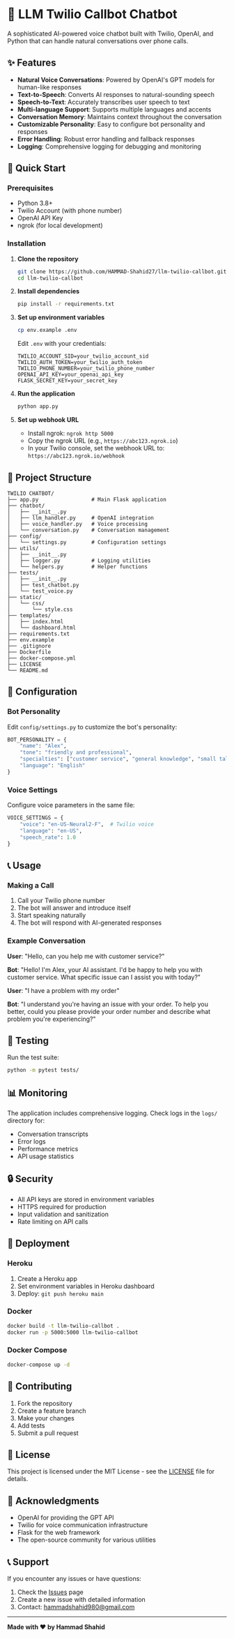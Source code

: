 # 🤖 LLM Twilio Callbot Chatbot

A sophisticated AI-powered voice chatbot built with Twilio, OpenAI, and Python that can handle natural conversations over phone calls.

## ✨ Features

- **Natural Voice Conversations**: Powered by OpenAI's GPT models for human-like responses
- **Text-to-Speech**: Converts AI responses to natural-sounding speech
- **Speech-to-Text**: Accurately transcribes user speech to text
- **Multi-language Support**: Supports multiple languages and accents
- **Conversation Memory**: Maintains context throughout the conversation
- **Customizable Personality**: Easy to configure bot personality and responses
- **Error Handling**: Robust error handling and fallback responses
- **Logging**: Comprehensive logging for debugging and monitoring

## 🚀 Quick Start

### Prerequisites

- Python 3.8+
- Twilio Account (with phone number)
- OpenAI API Key
- ngrok (for local development)

### Installation

1. **Clone the repository**
   ```bash
   git clone https://github.com/HAMMAD-Shahid27/llm-twilio-callbot.git
   cd llm-twilio-callbot
   ```

2. **Install dependencies**
   ```bash
   pip install -r requirements.txt
   ```

3. **Set up environment variables**
   ```bash
   cp env.example .env
   ```
   
   Edit `.env` with your credentials:
   ```env
   TWILIO_ACCOUNT_SID=your_twilio_account_sid
   TWILIO_AUTH_TOKEN=your_twilio_auth_token
   TWILIO_PHONE_NUMBER=your_twilio_phone_number
   OPENAI_API_KEY=your_openai_api_key
   FLASK_SECRET_KEY=your_secret_key
   ```

4. **Run the application**
   ```bash
   python app.py
   ```

5. **Set up webhook URL**
   - Install ngrok: `ngrok http 5000`
   - Copy the ngrok URL (e.g., `https://abc123.ngrok.io`)
   - In your Twilio console, set the webhook URL to: `https://abc123.ngrok.io/webhook`

## 📁 Project Structure

```
TWILIO CHATBOT/
├── app.py                 # Main Flask application
├── chatbot/
│   ├── __init__.py
│   ├── llm_handler.py     # OpenAI integration
│   ├── voice_handler.py   # Voice processing
│   └── conversation.py    # Conversation management
├── config/
│   └── settings.py        # Configuration settings
├── utils/
│   ├── __init__.py
│   ├── logger.py          # Logging utilities
│   └── helpers.py         # Helper functions
├── tests/
│   ├── __init__.py
│   ├── test_chatbot.py
│   └── test_voice.py
├── static/
│   └── css/
│       └── style.css
├── templates/
│   ├── index.html
│   └── dashboard.html
├── requirements.txt
├── env.example
├── .gitignore
├── Dockerfile
├── docker-compose.yml
├── LICENSE
└── README.md
```

## 🔧 Configuration

### Bot Personality

Edit `config/settings.py` to customize the bot's personality:

```python
BOT_PERSONALITY = {
    "name": "Alex",
    "tone": "friendly and professional",
    "specialties": ["customer service", "general knowledge", "small talk"],
    "language": "English"
}
```

### Voice Settings

Configure voice parameters in the same file:

```python
VOICE_SETTINGS = {
    "voice": "en-US-Neural2-F",  # Twilio voice
    "language": "en-US",
    "speech_rate": 1.0
}
```

## 📞 Usage

### Making a Call

1. Call your Twilio phone number
2. The bot will answer and introduce itself
3. Start speaking naturally
4. The bot will respond with AI-generated responses

### Example Conversation

**User**: "Hello, can you help me with customer service?"

**Bot**: "Hello! I'm Alex, your AI assistant. I'd be happy to help you with customer service. What specific issue can I assist you with today?"

**User**: "I have a problem with my order"

**Bot**: "I understand you're having an issue with your order. To help you better, could you please provide your order number and describe what problem you're experiencing?"

## 🧪 Testing

Run the test suite:

```bash
python -m pytest tests/
```

## 📊 Monitoring

The application includes comprehensive logging. Check logs in the `logs/` directory for:

- Conversation transcripts
- Error logs
- Performance metrics
- API usage statistics

## 🔒 Security

- All API keys are stored in environment variables
- HTTPS required for production
- Input validation and sanitization
- Rate limiting on API calls

## 🚀 Deployment

### Heroku

1. Create a Heroku app
2. Set environment variables in Heroku dashboard
3. Deploy: `git push heroku main`

### Docker

```bash
docker build -t llm-twilio-callbot .
docker run -p 5000:5000 llm-twilio-callbot
```

### Docker Compose

```bash
docker-compose up -d
```

## 🤝 Contributing

1. Fork the repository
2. Create a feature branch
3. Make your changes
4. Add tests
5. Submit a pull request

## 📝 License

This project is licensed under the MIT License - see the [LICENSE](LICENSE) file for details.

## 🙏 Acknowledgments

- OpenAI for providing the GPT API
- Twilio for voice communication infrastructure
- Flask for the web framework
- The open-source community for various utilities

## 📞 Support

If you encounter any issues or have questions:

1. Check the [Issues](https://github.com/HAMMAD-Shahid27/llm-twilio-callbot/issues) page
2. Create a new issue with detailed information
3. Contact: hammadshahid980@gmail.com

---

**Made with ❤️ by Hammad Shahid** 